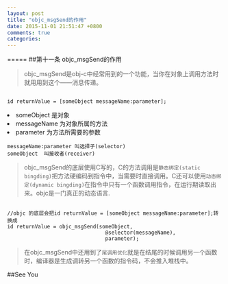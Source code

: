 ```yaml
---
layout: post
title: "objc_msgSend的作用"
date: 2015-11-01 21:51:47 +0800
comments: true
categories: 
---
```

=====
##第十一条  objc_msgSend的作用

>objc_msgSend是obj-c中经常用到的一个功能，当你在对象上调用方法时就用用到这个——消息传递。

<pre><code>
id returnValue = [someObject messageName:parameter];
</pre></code> 
<li>someObject 是对象
<li>messageName 为对象所属的方法
<li>parameter 为方法所需要的参数

`messageName:parameter 叫选择子(selector) `     
`someObject  叫接收者(receiver)`

>objc_msgSend的底层使用C写的，C的方法调用是`静态绑定(static bingding)`把方法硬编码到指令中，当需要时直接调用。C还可以使用`动态绑定(dynamic bingding)`在指令中只有一个函数调用指令，在运行期读取出来。objc是一门真正的动态语言.

<pre><code>
//objc 的底层会把id returnValue = [someObject messageName:parameter];转换成
id returnValue = objc_msgSend(someObject,
								@selector(messageName),
								parameter);
</pre></code>

>在objc_msgSend中还用到了`尾调用优化`就是在结尾的时候调用另一个函数时，编译器是生成调转另一个函数的指令码，不会推入堆栈中。

##See You
